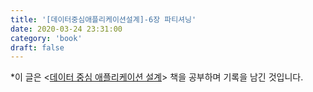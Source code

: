 ```yaml
---
title: '[데이터중심애플리케이션설계]-6장 파티셔닝'
date: 2020-03-24 23:31:00
category: 'book'
draft: false
---
```


\*이 글은 <[데이터 중심 애플리케이션 설계](https://www.aladin.co.kr/shop/wproduct.aspx?ItemId=140018308)\> 책을 공부하며 기록을 남긴 것입니다.